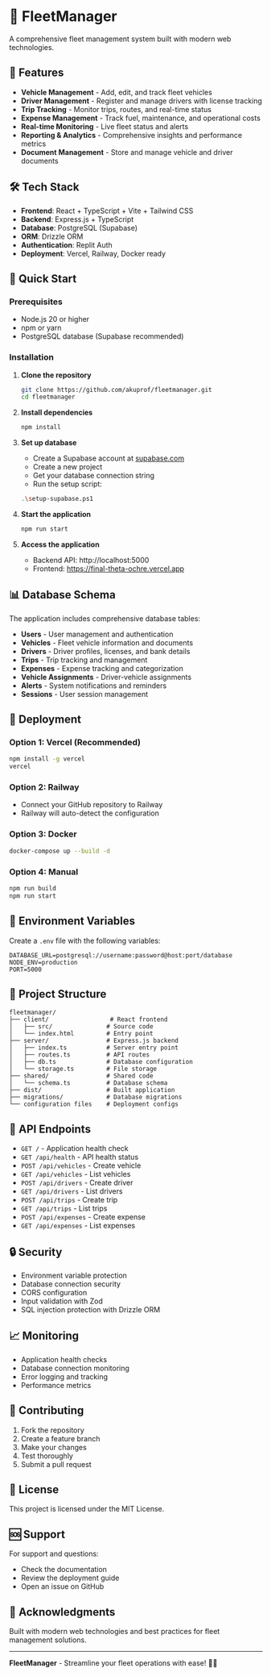 # 🚛 FleetManager

A comprehensive fleet management system built with modern web technologies.

## 🌟 Features

- **Vehicle Management** - Add, edit, and track fleet vehicles
- **Driver Management** - Register and manage drivers with license tracking
- **Trip Tracking** - Monitor trips, routes, and real-time status
- **Expense Management** - Track fuel, maintenance, and operational costs
- **Real-time Monitoring** - Live fleet status and alerts
- **Reporting & Analytics** - Comprehensive insights and performance metrics
- **Document Management** - Store and manage vehicle and driver documents

## 🛠️ Tech Stack

- **Frontend**: React + TypeScript + Vite + Tailwind CSS
- **Backend**: Express.js + TypeScript
- **Database**: PostgreSQL (Supabase)
- **ORM**: Drizzle ORM
- **Authentication**: Replit Auth
- **Deployment**: Vercel, Railway, Docker ready

## 🚀 Quick Start

### Prerequisites

- Node.js 20 or higher
- npm or yarn
- PostgreSQL database (Supabase recommended)

### Installation

1. **Clone the repository**
   ```bash
   git clone https://github.com/akuprof/fleetmanager.git
   cd fleetmanager
   ```

2. **Install dependencies**
   ```bash
   npm install
   ```

3. **Set up database**
   - Create a Supabase account at [supabase.com](https://supabase.com)
   - Create a new project
   - Get your database connection string
   - Run the setup script:
   ```bash
   .\setup-supabase.ps1
   ```

4. **Start the application**
   ```bash
   npm run start
   ```

5. **Access the application**
   - Backend API: http://localhost:5000
   - Frontend: https://final-theta-ochre.vercel.app

## 📊 Database Schema

The application includes comprehensive database tables:

- **Users** - User management and authentication
- **Vehicles** - Fleet vehicle information and documents
- **Drivers** - Driver profiles, licenses, and bank details
- **Trips** - Trip tracking and management
- **Expenses** - Expense tracking and categorization
- **Vehicle Assignments** - Driver-vehicle assignments
- **Alerts** - System notifications and reminders
- **Sessions** - User session management

## 🚀 Deployment

### Option 1: Vercel (Recommended)
```bash
npm install -g vercel
vercel
```

### Option 2: Railway
- Connect your GitHub repository to Railway
- Railway will auto-detect the configuration

### Option 3: Docker
```bash
docker-compose up --build -d
```

### Option 4: Manual
```bash
npm run build
npm run start
```

## 🔧 Environment Variables

Create a `.env` file with the following variables:

```env
DATABASE_URL=postgresql://username:password@host:port/database
NODE_ENV=production
PORT=5000
```

## 📁 Project Structure

```
fleetmanager/
├── client/                 # React frontend
│   ├── src/               # Source code
│   └── index.html         # Entry point
├── server/                # Express.js backend
│   ├── index.ts           # Server entry point
│   ├── routes.ts          # API routes
│   ├── db.ts              # Database configuration
│   └── storage.ts         # File storage
├── shared/                # Shared code
│   └── schema.ts          # Database schema
├── dist/                  # Built application
├── migrations/            # Database migrations
└── configuration files    # Deployment configs
```

## 🎯 API Endpoints

- `GET /` - Application health check
- `GET /api/health` - API health status
- `POST /api/vehicles` - Create vehicle
- `GET /api/vehicles` - List vehicles
- `POST /api/drivers` - Create driver
- `GET /api/drivers` - List drivers
- `POST /api/trips` - Create trip
- `GET /api/trips` - List trips
- `POST /api/expenses` - Create expense
- `GET /api/expenses` - List expenses

## 🔒 Security

- Environment variable protection
- Database connection security
- CORS configuration
- Input validation with Zod
- SQL injection protection with Drizzle ORM

## 📈 Monitoring

- Application health checks
- Database connection monitoring
- Error logging and tracking
- Performance metrics

## 🤝 Contributing

1. Fork the repository
2. Create a feature branch
3. Make your changes
4. Test thoroughly
5. Submit a pull request

## 📄 License

This project is licensed under the MIT License.

## 🆘 Support

For support and questions:
- Check the documentation
- Review the deployment guide
- Open an issue on GitHub

## 🎉 Acknowledgments

Built with modern web technologies and best practices for fleet management solutions.

---

**FleetManager** - Streamline your fleet operations with ease! 🚛💨
